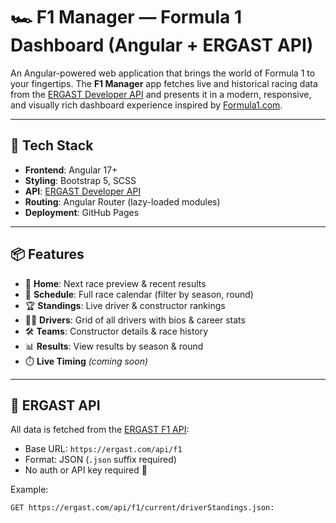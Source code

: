 # 🏎️ F1 Manager — Formula 1 Dashboard (Angular + ERGAST API)

An Angular-powered web application that brings the world of Formula 1 to your fingertips. The **F1 Manager** app fetches live and historical racing data from the [ERGAST Developer API](https://ergast.com/mrd/) and presents it in a modern, responsive, and visually rich dashboard experience inspired by [Formula1.com](https://www.formula1.com/).


---

## 🔧 Tech Stack

- **Frontend**: Angular 17+
- **Styling**: Bootstrap 5, SCSS
- **API**: [ERGAST Developer API](https://ergast.com/mrd/)
- **Routing**: Angular Router (lazy-loaded modules)
- **Deployment**: GitHub Pages

---

## 📦 Features

- 🏁 **Home**: Next race preview & recent results
- 📅 **Schedule**: Full race calendar (filter by season, round)
- 🏆 **Standings**: Live driver & constructor rankings
- 🧑‍✈️ **Drivers**: Grid of all drivers with bios & career stats
- 🛠️ **Teams**: Constructor details & race history
- 📊 **Results**: View results by season & round
- ⏱️ **Live Timing** *(coming soon)*

---

## 🔌 ERGAST API

All data is fetched from the [ERGAST F1 API](https://ergast.com/mrd/):
- Base URL: `https://ergast.com/api/f1`
- Format: JSON (`.json` suffix required)
- No auth or API key required 🎉

Example:
```http
GET https://ergast.com/api/f1/current/driverStandings.json:


